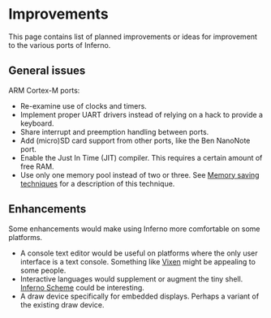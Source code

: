 # Improvements

This page contains list of planned improvements or ideas for improvement to the
various ports of Inferno.

## General issues

ARM Cortex-M ports:

* Re-examine use of clocks and timers.
* Implement proper UART drivers instead of relying on a hack to provide a
  keyboard.
* Share interrupt and preemption handling between ports.
* Add (micro)SD card support from other ports, like the Ben NanoNote port.
* Enable the Just In Time (JIT) compiler. This requires a certain amount of free
  RAM.
* Use only one memory pool instead of two or three. See [Memory saving techniques]( Improvements/memory-saving.md)
  for a description of this technique.

## Enhancements

Some enhancements would make using Inferno more comfortable on some platforms.

* A console text editor would be useful on platforms where the only user
  interface is a text console.
  Something like [Vixen](https://github.com/mjl-/vixen) might be appealing to
  some people.
* Interactive languages would supplement or augment the tiny shell.
  [Inferno Scheme](https://github.com/Plan9-Archive/inferno-scheme) could be
  interesting.
* A draw device specifically for embedded displays. Perhaps a variant of the
  existing draw device.